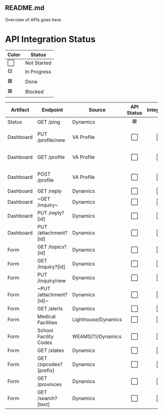 ## README.md

Overview of APIs goes here.


# API Integration Status

|Color | Status |
|---|---|
⬜ | Not Started |
🟨 | In Progress |
🟩 | Done |
🟥 | Blocked |

| Artifact | Endpoint | Source | API Status | Integration | Notes | Docs |
|---|---|---|:---:|:---:|---|:---:|
Status | GET /ping | Dynamics | 🟩 | 🟨 |  | [link](Status_Ping.md) |
Dashboard | PUT /profile/new | VA Profile | ⬜ | ⬜ | Offloading to VA Profile  | [link](Dashboard_CreateMyProfile.md) |
Dashboard | GET /profile | VA Profile | ⬜ | ⬜ | Offloading to VA Profile | [link](Dashboard_ReadMyProfile.md) |
Dashboard | POST /profile | VA Profile | ⬜ | ⬜ | Offloading to VA Profile | [link](Dashboard_UpdateMyProfile.md) |
Dashboard | GET /reply | Dynamics | ⬜ | ⬜ | | [link](Dashboard_RetrieveCorrespondence.md) |
Dashboard | ~GET /inquiry~ | Dynamics | ⬜ | ⬜ |  | [link](Dashboard_RetrieveInquiries.md) |
Dashboard | PUT /reply?[id] | Dynamics | ⬜ | ⬜ |  | [link](Dashboard_SubmitAReply.md) |
Dashboard | PUT /attachment?[id] | Dynamics | ⬜ | ⬜ |  | [link](Dashboard_UploadFile.md) |
Form | GET /topics?[id] | Dynamics | ⬜ | ⬜ |  | [link](form-get-topics.md) |
Form | GET /inquiry?[id] | Dynamics | ⬜ | ⬜ |  | [link](Form_RetrieveInquiryStatus.md) |
Form | PUT /inquiry/new | Dynamics | ⬜ | ⬜ |  | [link](Form_SubmitInquiry.md) |
Form | ~PUT /attachment?[id]~ | Dynamics | ⬜ | ⬜  |  | [link](Form_UploadFile.md) |
Form | GET /alerts | Dynamics | ⬜ | ⬜ |  | [link](Form_RetrieveBannerMessage.md) |
Form | Medical Facilities | Lighthouse/Dynamics | ⬜ | ⬜ |  | [link](Form_MedicalFacilities.md) |
Form | School Facility Codes | WEAMS(?)/Dynamics | ⬜ | ⬜ |  | [link](Form_SchoolFacilityCodes.md) |
Form | GET /states | Dynamics | ⬜ | ⬜ |  | [link](Form_States.md) |
Form | GET /zipcodes?[prefix] | Dynamics | ⬜ | ⬜ |  | [link](Form_ZipCodes.md) |
Form | GET /provinces | Dynamics | ⬜ | ⬜ |  | [link](Form_CanadianProvinces.md) |
Form | GET /search?[text] | Dynamics | ⬜ | ⬜ |  | link |
